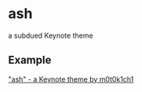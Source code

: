 # ash

a subdued Keynote theme

## Example

["ash" - a Keynote theme by m0t0k1ch1](https://speakerdeck.com/m0t0k1ch1/ash-a-keynote-theme-by-m0t0k1ch1)
